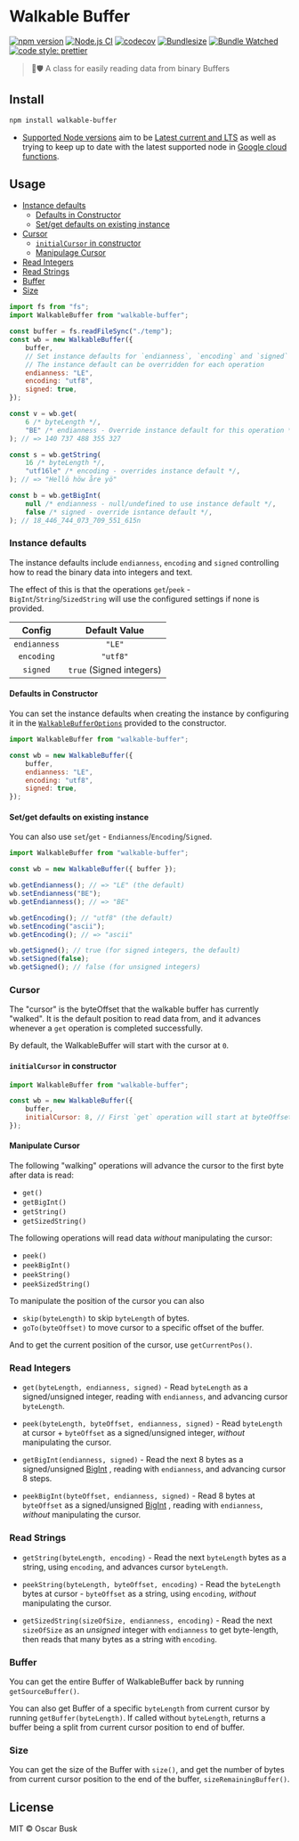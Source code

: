 # Walkable Buffer

[![npm version](https://badgen.net/npm/v/walkable-buffer)](https://www.npmjs.com/package/walkable-buffer)
[![Node.js CI](https://github.com/oBusk/walkable-buffer/workflows/Node.js%20CI/badge.svg)](https://github.com/oBusk/walkable-buffer/actions)
[![codecov](https://codecov.io/gh/oBusk/walkable-buffer/branch/master/graph/badge.svg)](https://codecov.io/gh/oBusk/walkable-buffer)
[![Bundlesize](https://img.shields.io/bundlephobia/minzip/walkable-buffer)](https://bundlephobia.com/result?p=walkable-buffer)
[![Bundle Watched](https://img.shields.io/badge/bundle-watched-blue.svg)](https://bundlewatch.io)
[![code style: prettier](https://img.shields.io/badge/code_style-prettier-ff69b4.svg)](https://github.com/prettier/prettier)

> 🚶🛡️ A class for easily reading data from binary Buffers

## Install

```bash
npm install walkable-buffer
```

-   [Supported Node versions](./package.json#L21) aim to be
    [Latest current and LTS](https://nodejs.org/en/download/releases/) as well as trying to keep up to date
    with the latest supported node in
    [Google cloud functions](https://cloud.google.com/functions/docs/concepts/nodejs-10-runtime).

## Usage

-   [Instance defaults](#instance-defaults)
    -   [Defaults in Constructor](#defaults-in-constructor)
    -   [Set/get defaults on existing instance](#setget-defaults-on-existing-instance)
-   [Cursor](#cursor)
    -   [`initialCursor` in constructor](#initialcursor-in-constructor)
    -   [Manipulage Cursor](#manipulate-cursor)
-   [Read Integers](#read-integers)
-   [Read Strings](#read-strings)
-   [Buffer](#buffer)
-   [Size](#size)

```js
import fs from "fs";
import WalkableBuffer from "walkable-buffer";

const buffer = fs.readFileSync("./temp");
const wb = new WalkableBuffer({
    buffer,
    // Set instance defaults for `endianness`, `encoding` and `signed`
    // The instance default can be overridden for each operation
    endianness: "LE",
    encoding: "utf8",
    signed: true,
});

const v = wb.get(
    6 /* byteLength */,
    "BE" /* endianness - Override instance default for this operation */,
); // => 140 737 488 355 327

const s = wb.getString(
    16 /* byteLength */,
    "utf16le" /* encoding - overrides instance default */,
); // => "Hellö höw åre yö"

const b = wb.getBigInt(
    null /* endianness - null/undefined to use instance default */,
    false /* signed - override isntance default */,
); // 18_446_744_073_709_551_615n
```

### Instance defaults

The instance defaults include `endianness`, `encoding` and `signed` controlling how to read the binary
data into integers and text.

The effect of this is that the operations `get`/`peek` - `BigInt`/`String`/`SizedString` will use the
configured settings if none is provided.

|    Config    |      Default Value       |
| :----------: | :----------------------: |
| `endianness` |          `"LE"`          |
|  `encoding`  |         `"utf8"`         |
|   `signed`   | `true` (Signed integers) |

#### Defaults in Constructor

You can set the instance defaults when creating the instance by configuring it in the
[`WalkableBufferOptions`](src/WalkableBufferOptions.ts) provided to the constructor.

```js
import WalkableBuffer from "walkable-buffer";

const wb = new WalkableBuffer({
    buffer,
    endianness: "LE",
    encoding: "utf8",
    signed: true,
});
```

#### Set/get defaults on existing instance

You can also use `set`/`get` - `Endianness`/`Encoding`/`Signed`.

```js
import WalkableBuffer from "walkable-buffer";

const wb = new WalkableBuffer({ buffer });

wb.getEndianness(); // => "LE" (the default)
wb.setEndianness("BE");
wb.getEndianness(); // => "BE"

wb.getEncoding(); // "utf8" (the default)
wb.setEncoding("ascii");
wb.getEncoding(); // => "ascii"

wb.getSigned(); // true (for signed integers, the default)
wb.setSigned(false);
wb.getSigned(); // false (for unsigned integers)
```

### Cursor

The "cursor" is the byteOffset that the walkable buffer has currently "walked". It is the default
position to read data from, and it advances whenever a `get` operation is completed successfully.

By default, the WalkableBuffer will start with the cursor at `0`.

#### `initialCursor` in constructor

```js
import WalkableBuffer from "walkable-buffer";

const wb = new WalkableBuffer({
    buffer,
    initialCursor: 8, // First `get` operation will start at byteOffset 8
});
```

#### Manipulate Cursor

The following "walking" operations will advance the cursor to the first byte after data is read:

-   `get()`
-   `getBigInt()`
-   `getString()`
-   `getSizedString()`

The following operations will read data _without_ manipulating the cursor:

-   `peek()`
-   `peekBigInt()`
-   `peekString()`
-   `peekSizedString()`

To manipulate the position of the cursor you can also

-   `skip(byteLength)` to skip `byteLength` of bytes.
-   `goTo(byteOffset)` to move cursor to a specific offset of the buffer.

And to get the current position of the cursor, use `getCurrentPos()`.

### Read Integers

-   `get(byteLength, endianness, signed)` - Read `byteLength` as a signed/unsigned integer,
    reading with `endianness`, and advancing cursor `byteLength`.

-   `peek(byteLength, byteOffset, endianness, signed)` - Read `byteLength` at cursor + `byteOffset` as a
    signed/unsigned integer, _without_ manipulating the cursor.

-   `getBigInt(endianness, signed)` - Read the next 8 bytes as a signed/unsigned
    [BigInt](https://developer.mozilla.org/en-US/docs/Web/JavaScript/Reference/Global_Objects/BigInt)
    , reading with `endianness`, and advancing cursor 8 steps.

-   `peekBigInt(byteOffset, endianness, signed)` - Read 8 bytes at `byteOffset` as a signed/unsigned
    [BigInt](https://developer.mozilla.org/en-US/docs/Web/JavaScript/Reference/Global_Objects/BigInt)
    , reading with `endianness`, _without_ manipulating the cursor.

### Read Strings

-   `getString(byteLength, encoding)` - Read the next `byteLength` bytes as a string, using `encoding`,
    and advances cursor `byteLength`.

-   `peekString(byteLength, byteOffset, encoding)` - Read the `byteLength` bytes at
    cursor - `byteOffset` as a string, using `encoding`, _without_ manipulating the cursor.

-   `getSizedString(sizeOfSize, endianness, encoding)` - Read the next `sizeOfSize` as an _unsigned_
    integer with `endianness` to get byte-length, then reads that many bytes as a string with `encoding`.

### Buffer

You can get the entire Buffer of WalkableBuffer back by running `getSourceBuffer()`.

You can also get Buffer of a specific `byteLength` from current cursor by running
`getBuffer(byteLength)`. If called without `byteLength`, returns a buffer being a split from
current cursor position to end of buffer.

### Size

You can get the size of the Buffer with `size()`, and get the number of bytes from current cursor
position to the end of the buffer, `sizeRemainingBuffer()`.

## License

MIT © Oscar Busk
